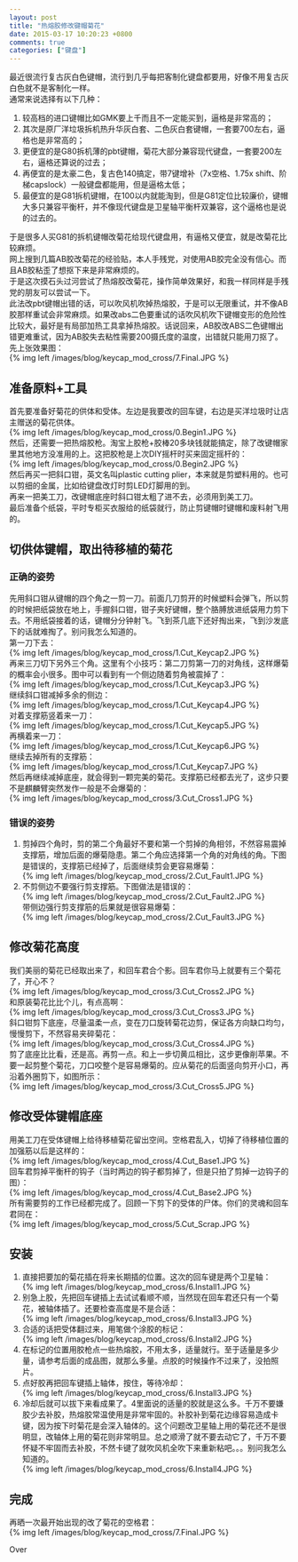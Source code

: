 ```yaml
---
layout: post
title: "热熔胶修改键帽菊花"
date: 2015-03-17 10:20:23 +0800
comments: true
categories: ["键盘"]
---
```


最近很流行复古灰白色键帽，流行到几乎每把客制化键盘都要用，好像不用复古灰白色就不是客制化一样。  
通常来说选择有以下几种：  
1. 较高档的进口键帽比如GMK要上千而且不一定能买到，逼格是非常高的；  
2. 其次是原厂洋垃圾拆机热升华灰白套、二色灰白套键帽，一套要700左右，逼格也是非常高的；  
3. 更便宜的是G80拆机薄的pbt键帽，菊花大部分兼容现代键盘，一套要200左右，逼格还算说的过去；  
4. 再便宜的是太豪二色，复古色140搞定，带7键增补（7x空格、1.75x shift、阶梯capslock）一般键盘都能用，但是逼格太低；  
5. 最便宜的是G81拆机键帽，在100以内就能淘到，但是G81定位比较廉价，键帽大多只兼容平衡杆，并不像现代键盘是卫星轴平衡杆双兼容，这个逼格也是说的过去的。  

于是很多人买G81的拆机键帽改菊花给现代键盘用，有逼格又便宜，就是改菊花比较麻烦。  
网上搜到几篇AB胶改菊花的经验贴，本人手残党，对使用AB胶完全没有信心。而且AB胶粘歪了想抠下来是非常麻烦的。  
于是这次摸石头过河尝试了热熔胶改菊花，操作简单效果好，和我一样同样是手残党的朋友可以尝试一下。  
此法改pbt键帽出错的话，可以吹风机吹掉热熔胶，于是可以无限重试，并不像AB胶那样重试会非常麻烦。如果改abs二色要重试的话吹风机吹下键帽变形的危险性比较大，最好是有局部加热工具拿掉热熔胶。话说回来，AB胶改ABS二色键帽出错更难重试，因为AB胶失去粘性需要200摄氏度的温度，出错就只能用刀抠了。  
先上张效果图：    
{% img left /images/blog/keycap_mod_cross/7.Final.JPG %}  

<!--more-->

## 准备原料+工具

首先要准备好菊花的供体和受体。左边是我要改的回车键，右边是买洋垃圾时让店主赠送的菊花供体。  
{% img left /images/blog/keycap_mod_cross/0.Begin1.JPG %}  
然后，还需要一把热熔胶枪。淘宝上胶枪+胶棒20多块钱就能搞定，除了改键帽家里其他地方没准用的上。这把胶枪是上次DIY摇杆时买来固定摇杆的：  
{% img left /images/blog/keycap_mod_cross/0.Begin2.JPG %}  
然后再买一把斜口钳，英文名叫plastic cutting plier，本来就是剪塑料用的。也可以剪细的金属，比如给键盘改灯时剪LED灯脚用的到。  
再来一把美工刀，改键帽底座时斜口钳太粗了进不去，必须用到美工刀。  
最后准备个纸袋，平时专柜买衣服给的纸袋就行，防止剪键帽时键帽和废料射飞用的。  

## 切供体键帽，取出待移植的菊花

### 正确的姿势
先用斜口钳从键帽的四个角之一剪一刀。前面几刀剪开的时候塑料会弹飞，所以剪的时候把纸袋放在地上，手握斜口钳，钳子夹好键帽，整个胳膊放进纸袋用力剪下去。不用纸袋接着的话，键帽分分钟射飞。飞到茶几底下还好掏出来，飞到沙发底下的话就难掏了。别问我怎么知道的。  
第一刀下去：  
{% img left /images/blog/keycap_mod_cross/1.Cut_Keycap2.JPG %}  
再来三刀切下另外三个角。这里有个小技巧：第二刀剪第一刀的对角线，这样爆菊的概率会小很多。图中可以看到有一个侧边随着剪角被震掉了：  
{% img left /images/blog/keycap_mod_cross/1.Cut_Keycap3.JPG %}  
继续斜口钳减掉多余的侧边：  
{% img left /images/blog/keycap_mod_cross/1.Cut_Keycap4.JPG %}  
对着支撑筋竖着来一刀：  
{% img left /images/blog/keycap_mod_cross/1.Cut_Keycap5.JPG %}  
再横着来一刀：  
{% img left /images/blog/keycap_mod_cross/1.Cut_Keycap6.JPG %}  
继续去掉所有的支撑筋：  
{% img left /images/blog/keycap_mod_cross/1.Cut_Keycap7.JPG %}  
然后再继续减掉底座，就会得到一颗完美的菊花。支撑筋已经都去光了，这步只要不是麒麟臂突然发作一般是不会爆菊的：  
{% img left /images/blog/keycap_mod_cross/3.Cut_Cross1.JPG %}  

### 错误的姿势

1. 剪掉四个角时，剪的第二个角最好不要和第一个剪掉的角相邻，不然容易震掉支撑筋，增加后面的爆菊隐患。第二个角应选择第一个角的对角线的角。下图是错误的，支撑筋已经掉了，后面继续剪会更容易爆菊：  
{% img left /images/blog/keycap_mod_cross/2.Cut_Fault1.JPG %}  
2. 不剪侧边不要强行剪支撑筋。下图做法是错误的：  
{% img left /images/blog/keycap_mod_cross/2.Cut_Fault2.JPG %}  
带侧边强行剪支撑筋的后果就是很容易爆菊：  
{% img left /images/blog/keycap_mod_cross/2.Cut_Fault3.JPG %}  

## 修改菊花高度

我们美丽的菊花已经取出来了，和回车君合个影。回车君你马上就要有三个菊花了，开心不？  
{% img left /images/blog/keycap_mod_cross/3.Cut_Cross2.JPG %}  
和原装菊花比比个儿，有点高啊：  
{% img left /images/blog/keycap_mod_cross/3.Cut_Cross3.JPG %}  
斜口钳剪下底座，尽量温柔一点，变在刀口旋转菊花边剪，保证各方向缺口均匀，慢慢剪下，不然容易夹碎菊花：  
{% img left /images/blog/keycap_mod_cross/3.Cut_Cross4.JPG %}  
剪了底座比比看，还是高。再剪一点。和上一步切黄瓜相比，这步更像削苹果。不要一起剪整个菊花，刀口咬整个是容易爆菊的。应从菊花的后面竖向剪开小口，再沿着外圈剪下，如图所示：  
{% img left /images/blog/keycap_mod_cross/3.Cut_Cross5.JPG %}  

## 修改受体键帽底座
用美工刀在受体键帽上给待移植菊花留出空间。空格君乱入，切掉了待移植位置的加强筋以后是这样的：  
{% img left /images/blog/keycap_mod_cross/4.Cut_Base1.JPG %}  
回车君剪掉平衡杆的钩子（当时两边的钩子都剪掉了，但是只拍了剪掉一边钩子的图）：  
{% img left /images/blog/keycap_mod_cross/4.Cut_Base2.JPG %}  
所有需要剪的工作已经都完成了。回顾一下剪下的受体的尸体。你们的灵魂和回车君同在：  
{% img left /images/blog/keycap_mod_cross/5.Cut_Scrap.JPG %}  

## 安装

1. 直接把要加的菊花插在将来长期插的位置。这次的回车键是两个卫星轴：  
{% img left /images/blog/keycap_mod_cross/6.Install1.JPG %}  
2. 别急上胶，先把回车键插上去试试看顺不顺，当然现在回车君还只有一个菊花，被轴体插了。还要检查高度是不是合适：  
{% img left /images/blog/keycap_mod_cross/6.Install3.JPG %}  
3. 合适的话把受体翻过来，用笔做个涂胶的标记：  
{% img left /images/blog/keycap_mod_cross/6.Install2.JPG %}   
4. 在标记的位置用胶枪点一些热熔胶，不用太多，适量就行。至于适量是多少量，请参考后面的成品图，就那么多量。点胶的时候操作不过来了，没拍照片。  
5. 点好胶再把回车键插上轴体，按住，等待冷却：  
{% img left /images/blog/keycap_mod_cross/6.Install3.JPG %}  
6. 冷却后就可以拔下来看成果了。4里面说的适量的胶就是这么多。千万不要嫌胶少去补胶，热熔胶常温使用是非常牢固的。补胶补到菊花边缘容易造成卡键，因为按下时菊花是会深入轴体的。这个问题改卫星轴上用的菊花还不是很明显，改轴体上用的菊花则非常明显。总之顺滑了就不要去动它了，千万不要怀疑不牢固而去补胶，不然卡键了就吹风机全吹下来重新粘吧。。。别问我怎么知道的。  
{% img left /images/blog/keycap_mod_cross/6.Install4.JPG %}  

## 完成
再晒一次最开始出现的改了菊花的空格君：  
{% img left /images/blog/keycap_mod_cross/7.Final.JPG %}  

Over
















